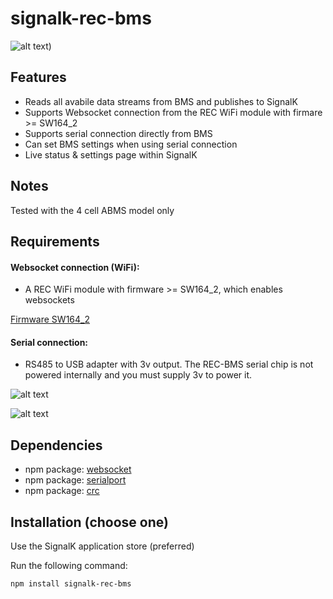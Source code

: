 # signalk-rec-bms

![alt text](https://github.com/ofernander/signalk-rec-bms/blob/main/public/assets/images/rec-sk.png))

## Features

- Reads all avabile data streams from BMS and publishes to SignalK
- Supports Websocket connection from the REC WiFi module with firmare >= SW164_2
- Supports serial connection directly from BMS
- Can set BMS settings when using serial connection
- Live status & settings page within SignalK 

## Notes

Tested with the 4 cell ABMS model only

## Requirements

#### Websocket connection (WiFi):

- A REC WiFi module with firmware >= SW164_2, which enables websockets  

[Firmware SW164_2](https://www.rec-bms.com/wp-content/uploads/2025/01/Wi-Fi-FW-Update_SW164_2.zip)
  
#### Serial connection:

- RS485 to USB adapter with 3v output. The REC-BMS serial chip is not powered internally and you must supply 3v to power it. 

![alt text](https://github.com/ofernander/signalk-rec-bms/blob/public/assets/images/rs485.jpg)

![alt text](https://github.com/ofernander/signalk-rec-bms/blob/public/assets/images/bms_serial.png)

## Dependencies

- npm package: [websocket](https://www.npmjs.com/package/websocket)
- npm package: [serialport](https://www.npmjs.com/package/serialport)
- npm package: [crc](https://www.npmjs.com/package/crc)

## Installation (choose one)

Use the SignalK application store (preferred)

Run the following command:
   ```bash
   npm install signalk-rec-bms
   ```
